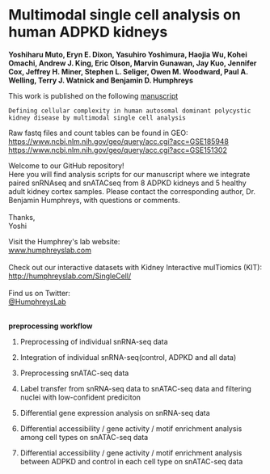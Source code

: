 # **Multimodal single cell analysis on human ADPKD kidneys**
__Yoshiharu Muto, Eryn E. Dixon, Yasuhiro Yoshimura, Haojia Wu, Kohei Omachi, Andrew J. King, Eric Olson, Marvin Gunawan, Jay Kuo, Jennifer Cox, Jeffrey H. Miner, Stephen L. Seliger, Owen M. Woodward, Paul A. Welling, Terry J. Watnick and Benjamin D. Humphreys__  

This work is published on the following [manuscript](https://pubmed.ncbi.nlm.nih.gov/xxxxxxx/)
```
Defining cellular complexity in human autosomal dominant polycystic kidney disease by multimodal single cell analysis

```
Raw fastq files and count tables can be found in GEO: <br/>
https://www.ncbi.nlm.nih.gov/geo/query/acc.cgi?acc=GSE185948 <br/>
https://www.ncbi.nlm.nih.gov/geo/query/acc.cgi?acc=GSE151302


Welcome to our GitHub repository!  
Here you will find analysis scripts for our manuscript where we integrate paired snRNAseq and snATACseq from 8 ADPKD kidneys and 5 healthy adult kidney cortex samples. Please contact the corresponding author, Dr. Benjamin Humphreys, with questions or comments.  
<br/>
Thanks,  
Yoshi

Visit the Humphrey's lab website:   
www.humphreyslab.com  
<br/>
Check out our interactive datasets with Kidney Interactive mulTiomics (KIT):  
http://humphreyslab.com/SingleCell/
<br/><br/>
Find us on Twitter: 
<br/>
  <a href="https://twitter.com/HumphreysLab?ref_src=twsrc%5Etfw" class="twitter-follow-button" data-show-count="false"> @HumphreysLab</a>
<br/><br/>

**preprocessing workflow**  

1. Preprocessing of individual snRNA-seq data

2. Integration of individual snRNA-seq(control, ADPKD and all data)

3. Preprocessing snATAC-seq data

4. Label transfer from snRNA-seq data to snATAC-seq data and filtering nuclei with low-confident prediciton

5. Differential gene expression analysis on snRNA-seq data

6. Differential accessibility / gene activity / motif enrichment analysis among cell types on snATAC-seq data

7. Differential accessibility / gene activity / motif enrichment analysis between ADPKD and control in each cell type on snATAC-seq data
